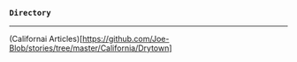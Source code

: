 ### `Directory`

---

(Californai Articles)[https://github.com/Joe-Blob/stories/tree/master/California/Drytown]
